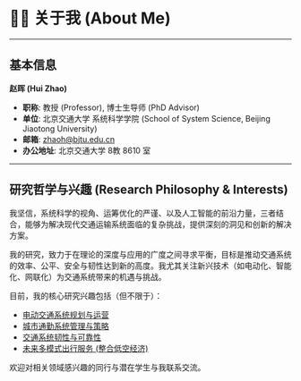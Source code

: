 # 👨‍🏫 关于我 (About Me)

---

## 基本信息

**赵晖 (Hui Zhao)**

* **职称**: 教授 (Professor), 博士生导师 (PhD Advisor)
* **单位**: 北京交通大学 系统科学学院 (School of System Science, Beijing Jiaotong University)
* **邮箱**: zhaoh@bjtu.edu.cn
* **办公地址**: 北京交通大学 8教 8610 室

---

## 研究哲学与兴趣 (Research Philosophy & Interests)

我坚信，系统科学的视角、运筹优化的严谨、以及人工智能的前沿力量，三者结合，能够为解决现代交通运输系统面临的复杂挑战，提供深刻的洞见和创新的解决方案。

我的研究，致力于在理论的深度与应用的广度之间寻求平衡，目标是推动交通系统的效率、公平、安全与韧性达到新的高度。我尤其关注新兴技术（如电动化、智能化、网联化）为交通系统带来的机遇与挑战。

目前，我的核心研究兴趣包括（但不限于）：
* [电动交通系统规划与运营](research.md#electric-mobility)
* [城市通勤系统管理与策略](research.md#urban-commuting)
* [交通系统韧性与可靠性](research.md#resilience)
* [未来多模式出行服务 (整合低空经济)](research.md#multi-modal-mobility)

欢迎对相关领域感兴趣的同行与潜在学生与我联系交流。
